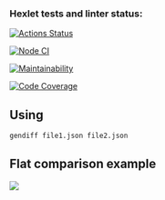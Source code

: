 ### Hexlet tests and linter status:
[![Actions Status](https://github.com/Aleberez/frontend-project-46/actions/workflows/hexlet-check.yml/badge.svg)](https://github.com/Aleberez/frontend-project-46/actions)

[![Node CI](https://github.com/Aleberez/frontend-project-46/actions/workflows/node-check.yml/badge.svg)](https://github.com/Aleberez/frontend-project-46/actions/workflows/node-check.yml)

[![Maintainability](https://qlty.sh/badges/f8e13a1b-4913-4103-9d78-26f664e82db2/maintainability.svg)](https://qlty.sh/gh/Aleberez/projects/frontend-project-46)

[![Code Coverage](https://qlty.sh/badges/f8e13a1b-4913-4103-9d78-26f664e82db2/test_coverage.svg)](https://qlty.sh/gh/Aleberez/projects/frontend-project-46)

## Using

```bash
gendiff file1.json file2.json
```

## Flat comparison example

<a href="https://asciinema.org/a/XrLrwLsos0BZmjMaHLeGj7le5" target="_blank"><img src="https://asciinema.org/a/XrLrwLsos0BZmjMaHLeGj7le5.svg" /></a>
